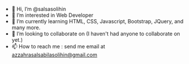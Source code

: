 - 👋 Hi, I’m @salsasolihin
- 👀 I’m interested in Web Developer
- 🌱 I’m currently learning HTML, CSS, Javascript, Bootstrap, JQuery, and many more.
- 💞️ I’m looking to collaborate on (I haven't had anyone to collaborate on yet.)
- 📫 How to reach me : send me email at azzahrasalsabilasolihin@gmail.com

<!---
salsasolihin/salsasolihin is a ✨ special ✨ repository because its `README.md` (this file) appears on your GitHub profile.
You can click the Preview link to take a look at your changes.
--->
